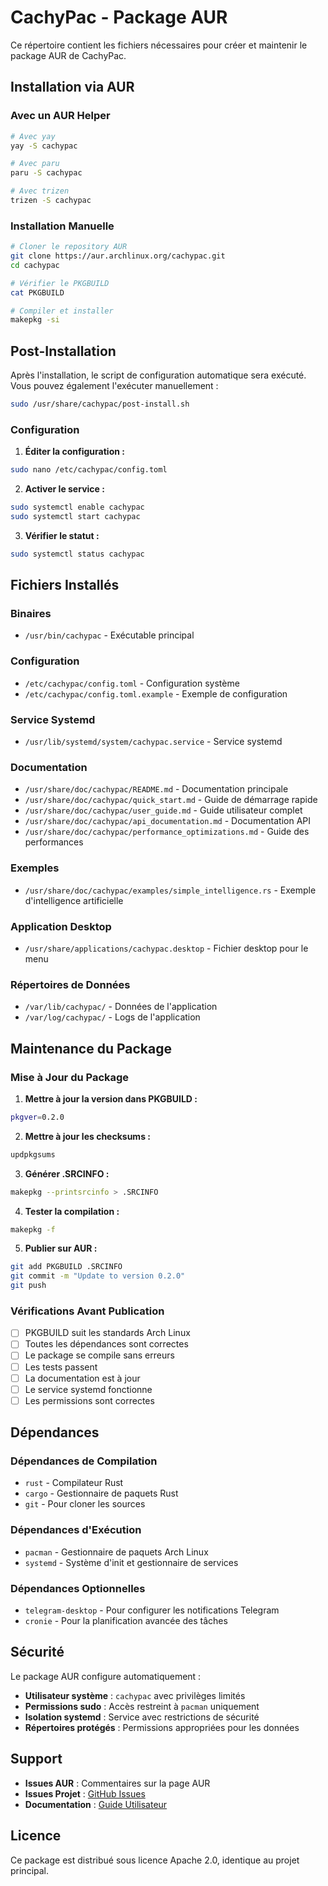 # CachyPac - Package AUR

Ce répertoire contient les fichiers nécessaires pour créer et maintenir le package AUR de CachyPac.

## Installation via AUR

### Avec un AUR Helper

```bash
# Avec yay
yay -S cachypac

# Avec paru
paru -S cachypac

# Avec trizen
trizen -S cachypac
```

### Installation Manuelle

```bash
# Cloner le repository AUR
git clone https://aur.archlinux.org/cachypac.git
cd cachypac

# Vérifier le PKGBUILD
cat PKGBUILD

# Compiler et installer
makepkg -si
```

## Post-Installation

Après l'installation, le script de configuration automatique sera exécuté. Vous pouvez également l'exécuter manuellement :

```bash
sudo /usr/share/cachypac/post-install.sh
```

### Configuration

1. **Éditer la configuration :**
```bash
sudo nano /etc/cachypac/config.toml
```

2. **Activer le service :**
```bash
sudo systemctl enable cachypac
sudo systemctl start cachypac
```

3. **Vérifier le statut :**
```bash
sudo systemctl status cachypac
```

## Fichiers Installés

### Binaires
- `/usr/bin/cachypac` - Exécutable principal

### Configuration
- `/etc/cachypac/config.toml` - Configuration système
- `/etc/cachypac/config.toml.example` - Exemple de configuration

### Service Systemd
- `/usr/lib/systemd/system/cachypac.service` - Service systemd

### Documentation
- `/usr/share/doc/cachypac/README.md` - Documentation principale
- `/usr/share/doc/cachypac/quick_start.md` - Guide de démarrage rapide
- `/usr/share/doc/cachypac/user_guide.md` - Guide utilisateur complet
- `/usr/share/doc/cachypac/api_documentation.md` - Documentation API
- `/usr/share/doc/cachypac/performance_optimizations.md` - Guide des performances

### Exemples
- `/usr/share/doc/cachypac/examples/simple_intelligence.rs` - Exemple d'intelligence artificielle

### Application Desktop
- `/usr/share/applications/cachypac.desktop` - Fichier desktop pour le menu

### Répertoires de Données
- `/var/lib/cachypac/` - Données de l'application
- `/var/log/cachypac/` - Logs de l'application

## Maintenance du Package

### Mise à Jour du Package

1. **Mettre à jour la version dans PKGBUILD :**
```bash
pkgver=0.2.0
```

2. **Mettre à jour les checksums :**
```bash
updpkgsums
```

3. **Générer .SRCINFO :**
```bash
makepkg --printsrcinfo > .SRCINFO
```

4. **Tester la compilation :**
```bash
makepkg -f
```

5. **Publier sur AUR :**
```bash
git add PKGBUILD .SRCINFO
git commit -m "Update to version 0.2.0"
git push
```

### Vérifications Avant Publication

- [ ] PKGBUILD suit les standards Arch Linux
- [ ] Toutes les dépendances sont correctes
- [ ] Le package se compile sans erreurs
- [ ] Les tests passent
- [ ] La documentation est à jour
- [ ] Le service systemd fonctionne
- [ ] Les permissions sont correctes

## Dépendances

### Dépendances de Compilation
- `rust` - Compilateur Rust
- `cargo` - Gestionnaire de paquets Rust
- `git` - Pour cloner les sources

### Dépendances d'Exécution
- `pacman` - Gestionnaire de paquets Arch Linux
- `systemd` - Système d'init et gestionnaire de services

### Dépendances Optionnelles
- `telegram-desktop` - Pour configurer les notifications Telegram
- `cronie` - Pour la planification avancée des tâches

## Sécurité

Le package AUR configure automatiquement :

- **Utilisateur système** : `cachypac` avec privilèges limités
- **Permissions sudo** : Accès restreint à `pacman` uniquement
- **Isolation systemd** : Service avec restrictions de sécurité
- **Répertoires protégés** : Permissions appropriées pour les données

## Support

- **Issues AUR** : Commentaires sur la page AUR
- **Issues Projet** : [GitHub Issues](https://github.com/leyoda/CachyPac/issues)
- **Documentation** : [Guide Utilisateur](https://github.com/leyoda/CachyPac/blob/main/docs/user_guide.md)

## Licence

Ce package est distribué sous licence Apache 2.0, identique au projet principal.